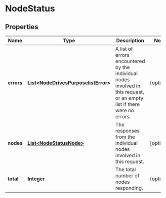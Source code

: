 
# NodeStatus

## Properties
Name | Type | Description | Notes
------------ | ------------- | ------------- | -------------
**errors** | [**List&lt;NodeDrivesPurposelistError&gt;**](NodeDrivesPurposelistError.md) | A list of errors encountered by the individual nodes involved in this request, or an empty list if there were no errors. |  [optional]
**nodes** | [**List&lt;NodeStatusNode&gt;**](NodeStatusNode.md) | The responses from the individual nodes involved in this request. |  [optional]
**total** | **Integer** | The total number of nodes responding. |  [optional]



